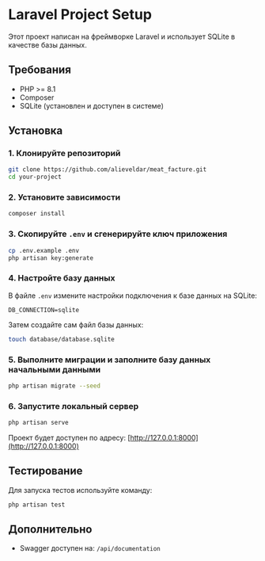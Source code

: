# Laravel Project Setup

Этот проект написан на фреймворке Laravel и использует SQLite в качестве базы данных.

## Требования

- PHP >= 8.1
- Composer
- SQLite (установлен и доступен в системе)

## Установка

### 1. Клонируйте репозиторий

```bash
git clone https://github.com/alieveldar/meat_facture.git
cd your-project
```

### 2. Установите зависимости

```bash
composer install
```

### 3. Скопируйте `.env` и сгенерируйте ключ приложения

```bash
cp .env.example .env
php artisan key:generate
```

### 4. Настройте базу данных

В файле `.env` измените настройки подключения к базе данных на SQLite:

```env
DB_CONNECTION=sqlite
```

Затем создайте сам файл базы данных:

```bash
touch database/database.sqlite
```

### 5. Выполните миграции и заполните базу данных начальными данными

```bash
php artisan migrate --seed
```

### 6. Запустите локальный сервер

```bash
php artisan serve
```

Проект будет доступен по адресу: [http://127.0.0.1:8000](http://127.0.0.1:8000)

## Тестирование

Для запуска тестов используйте команду:

```bash
php artisan test
```

## Дополнительно

- Swagger доступен на: `/api/documentation`

